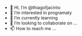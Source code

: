 - 👋 Hi, I’m @thiagofjacinto
- 👀 I’m interested in programaty
- 🌱 I’m currently learning 
- 💞️ I’m looking to collaborate on ...
- 📫 How to reach me ...

<!---
thiagofjacinto/thiagofjacinto is a ✨ special ✨ repository because its `README.md` (this file) appears on your GitHub profile.
You can click the Preview link to take a look at your changes.
--->
